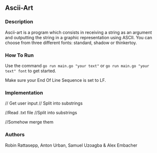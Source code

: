 ## Ascii-Art

### Description
Ascii-art is a program which consists in receiving a string as an argument and outputting the string in a graphic representation using ASCII.
You can choose from three different fonts: standard, shadow or thinkertoy.

### How To Run
Use the command `go run main.go "your text"` or `go run main.go "your text" font` to get started.

Make sure your End Of Line Sequence is set to LF.

### Implementation
// Get user input
// Split into substrings

//Read .txt file
//Split into substrings

//Somehow merge them

### Authors
Robin Rattasepp, Anton Urban, Samuel Uzoagba & Alex Embacher 


